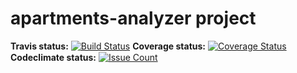 # apartments-analyzer project
**Travis status:** [![Build Status](https://travis-ci.org/peterVorman/apartments-analyzer.svg?branch=master)](https://travis-ci.org/peterVorman/apartments-analyzer)
**Coverage status:** [![Coverage Status](https://coveralls.io/repos/github/peterVorman/apartments-analyzer/badge.svg?branch=master)](https://coveralls.io/github/peterVorman/apartments-analyzer?branch=master)
**Codeclimate status:** [![Issue Count](https://codeclimate.com/github/peterVorman/apartments-analyzer/badges/issue_count.svg)](https://codeclimate.com/github/peterVorman/apartments-analyzer)
